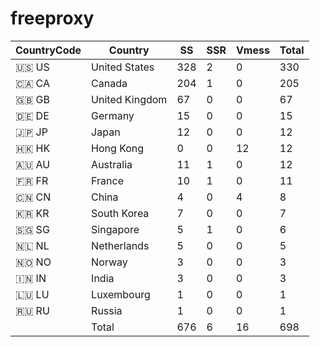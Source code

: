 # freeproxy

|CountryCode|Country|SS|SSR|Vmess|Total|
|  ----  | ----  |  ----  | ----  |  ----  | ----  |
|🇺🇸 US|United States|328|2|0|330|
|🇨🇦 CA|Canada|204|1|0|205|
|🇬🇧 GB|United Kingdom|67|0|0|67|
|🇩🇪 DE|Germany|15|0|0|15|
|🇯🇵 JP|Japan|12|0|0|12|
|🇭🇰 HK|Hong Kong|0|0|12|12|
|🇦🇺 AU|Australia|11|1|0|12|
|🇫🇷 FR|France|10|1|0|11|
|🇨🇳 CN|China|4|0|4|8|
|🇰🇷 KR|South Korea|7|0|0|7|
|🇸🇬 SG|Singapore|5|1|0|6|
|🇳🇱 NL|Netherlands|5|0|0|5|
|🇳🇴 NO|Norway|3|0|0|3|
|🇮🇳 IN|India|3|0|0|3|
|🇱🇺 LU|Luxembourg|1|0|0|1|
|🇷🇺 RU|Russia|1|0|0|1|
||Total|676|6|16|698|
